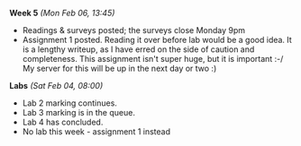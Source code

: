 **Week 5** *(Mon Feb 06, 13:45)*  
- Readings & surveys posted; the surveys close Monday 9pm
- Assignment 1 posted. Reading it over before lab would be a good idea.
It is a lengthy writeup, as I have erred on the side of caution and completeness.
This assignment isn't super huge, but it is important :-/
My server for this will be up in the next day or two :)

**Labs** *(Sat Feb 04, 08:00)*  
- Lab 2 marking continues.  
- Lab 3 marking is in the queue.
- Lab 4 has concluded.
- No lab this week - assignment 1 instead
